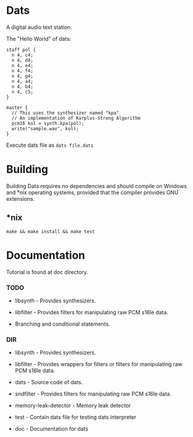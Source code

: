 # Dats

A digital audio text station.

The "Hello World" of dats:
```
staff pol {
  n 4, c4;
  n 4, d4;
  n 4, e4;
  n 4, f4;
  n 4, g4;
  n 4, a4;
  n 4, b4;
  n 4, c5;
}

master {
  // This uses the synthesizer named "kpa"
  // An implementation of Karplus-Strong Algorithm
  pcm16 kol = synth.kpa(pol);
  write("sample.wav", kol);
}
```
Execute dats file as `dats file.dats`

# Building

Building Dats requires no dependencies and should compile on Windows and \*nix operating
systems, provided that the compiler provides GNU extensions.

## \*nix

```
make && make install && make test
```

# Documentation

Tutorial is found at doc directory.

### TODO

- libsynth - Provides synthesizers.

- libfilter - Provides filters for manipulating raw PCM s16le data.

- Branching and conditional statements.

### DIR

- libsynth - Provides synthesizers.

- libfilter - Provides wrappers for filters or filters for manipulating raw PCM
  s16le data.

- dats - Source code of dats.

- sndfilter - Provides filters for manipulating raw PCM s16le data.

- memory-leak-detector - Memory leak detector

- test - Contain dats file for testing dats interpreter

- doc - Documentation for dats



